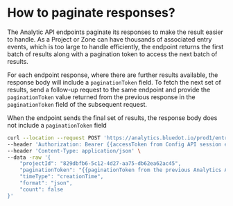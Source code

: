 How to paginate responses?
==========================

The Analytic API endpoints paginate its responses to make the result easier to handle. As a Project or Zone can have thousands of associated entry events, which is too large to handle efficiently, the endpoint returns the first batch of results along with a pagination token to access the next batch of results.

For each endpoint response, where there are further results available, the response body will include a `paginationToken` field. To fetch the next set of results, send a follow-up request to the same endpoint and provide the `paginationToken` value returned from the previous response in the `paginationToken` field of the subsequent request.

When the endpoint sends the final set of results, the response body does not include a `paginationToken` field

```bash
curl --location --request POST 'https://analytics.bluedot.io/prod1/entry/_search' \
--header 'Authorization: Bearer {{accessToken from Config API session endpoint response}}' \
--header 'Content-Type: application/json' \
--data -raw '{
    "projectId": "829dbfb6-5c12-4d27-aa75-db62ea62ac45",
    "paginationToken": "{{paginationToken from the previous Analytics API entry/_search response}}",
    "timeType": "creationTime",
    "format": "json",
    "count": false
}'
```